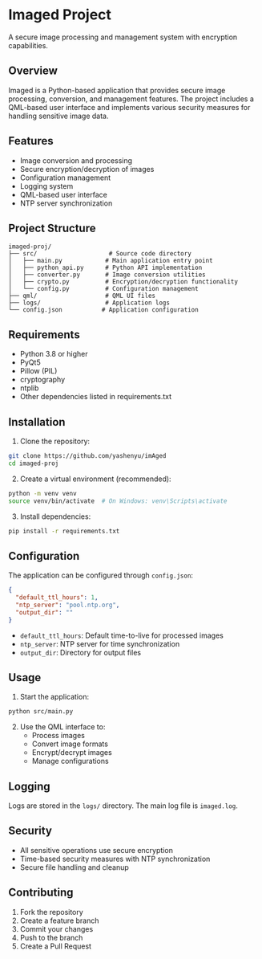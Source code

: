 # Imaged Project

A secure image processing and management system with encryption capabilities.

## Overview

Imaged is a Python-based application that provides secure image processing, conversion, and management features. The project includes a QML-based user interface and implements various security measures for handling sensitive image data.

## Features

- Image conversion and processing
- Secure encryption/decryption of images
- Configuration management
- Logging system
- QML-based user interface
- NTP server synchronization

## Project Structure

```
imaged-proj/
├── src/                    # Source code directory
│   ├── main.py            # Main application entry point
│   ├── python_api.py      # Python API implementation
│   ├── converter.py       # Image conversion utilities
│   ├── crypto.py          # Encryption/decryption functionality
│   └── config.py          # Configuration management
├── qml/                   # QML UI files
├── logs/                  # Application logs
└── config.json           # Application configuration
```

## Requirements

- Python 3.8 or higher
- PyQt5
- Pillow (PIL)
- cryptography
- ntplib
- Other dependencies listed in requirements.txt

## Installation

1. Clone the repository:
```bash
git clone https://github.com/yashenyu/imAged
cd imaged-proj
```

2. Create a virtual environment (recommended):
```bash
python -m venv venv
source venv/bin/activate  # On Windows: venv\Scripts\activate
```

3. Install dependencies:
```bash
pip install -r requirements.txt
```

## Configuration

The application can be configured through `config.json`:

```json
{
  "default_ttl_hours": 1,
  "ntp_server": "pool.ntp.org",
  "output_dir": ""
}
```

- `default_ttl_hours`: Default time-to-live for processed images
- `ntp_server`: NTP server for time synchronization
- `output_dir`: Directory for output files

## Usage

1. Start the application:
```bash
python src/main.py
```

2. Use the QML interface to:
   - Process images
   - Convert image formats
   - Encrypt/decrypt images
   - Manage configurations

## Logging

Logs are stored in the `logs/` directory. The main log file is `imaged.log`.

## Security

- All sensitive operations use secure encryption
- Time-based security measures with NTP synchronization
- Secure file handling and cleanup

## Contributing

1. Fork the repository
2. Create a feature branch
3. Commit your changes
4. Push to the branch
5. Create a Pull Request
